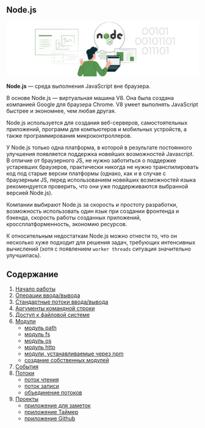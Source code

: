 ## Node.js
![Node.js logo](materials/images/node-logo.jpg)

**Node.js** — среда выполнения JavaScript вне браузера.

В основе Node.js — виртуальная машина V8. Она была создана компанией Google для браузера Chrome. V8 умеет выполнять JavaScript быстрее и экономнее, чем любая другая.

Node.js используется для создания веб-серверов, самостоятельных приложений, программ для компьютеров и мобильных устройств, а также программирования микроконтроллеров.

У Node.js только одна платформа, в которой в результате постоянного улучшения появляется поддержка новейших возможностей Javascript. В отличие от браузерного JS, не нужно заботиться о поддержке устаревших браузеров, практически никогда не нужно транспилировать код под старые версии платформы (однако, как и в случае с браузерным JS, перед использованием новейших возможностей языка рекомендуется проверить, что они уже поддерживаются выбранной версией Node.js).

Компании выбирают Node.js за скорость и простоту разработки, возможность использовать один язык при создании фронтенда и бэкенда, скорость работы созданных приложений, кроссплатформенность, экономию ресурсов.

К относительным недостаткам Node.js можно отнести то, что он несколько хуже подходит для решения задач, требующих интенсивных вычислений (хотя с появлением `worker threads` ситуация значительно улучшилась).

## Содержание
1. [Начало работы](materials/node-introduction.md)
2. [Операции ввода/вывода](materials/node-io.md)
3. [Стандартные потоки ввода/вывода](materials/node-stdio.md)
4. [Аргументы командной строки](materials/node-argv.md)
5. [Доступ к файловой системе](materials/node-fs-access.md)
6. [Модули](materials/node-module.md)
    - [модуль path](materials/modules/path.md)
    - [модуль fs](materials/modules/fs.md)
    - [модуль os](materials/modules/os.md)
    - [модуль http](materials/modules/http.md)
    - [модули, устанавливаемые через npm](materials/modules/npm-module.md)
    - [создание собственных модулей](materials/modules/create-module.md)
7. [События](materials/events.md)
8. [Потоки](materials/streams/stream.md)
    - [поток чтения](materials/streams/stream-readable.md) 
    - [поток записи](materials/streams/stream-writable.md)
    - [объединение потоков](materials/streams/stream-pipes.md)
9. [Проекты](materials/projects/projects.md)
    - [приложение для заметок](materials/projects/notes.md)
    - [приложение Таймер](materials/projects/timer.md)
    - [приложение Github](materials/projects/github-app.md)